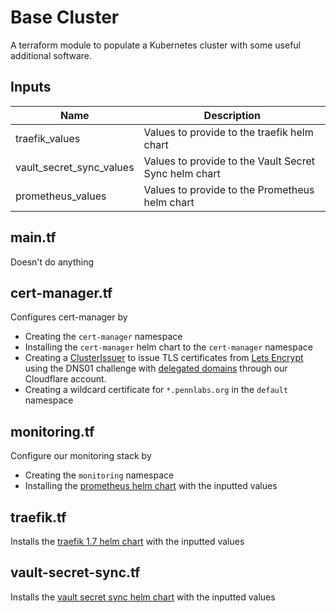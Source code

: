 # Base Cluster

A terraform module to populate a Kubernetes cluster with some useful additional software.

## Inputs

| Name                     | Description                                           |
| ------------------------ | ----------------------------------------------------- |
| traefik_values           | Values to provide to the traefik helm chart           |
| vault_secret_sync_values | Values to provide to the Vault Secret Sync helm chart |
| prometheus_values        | Values to provide to the Prometheus helm chart        |

## main.tf

Doesn't do anything

## cert-manager.tf

Configures cert-manager by

* Creating the `cert-manager` namespace
* Installing the `cert-manager` helm chart to the `cert-manager` namespace
* Creating a [ClusterIssuer](https://cert-manager.io/docs/concepts/issuer/) to issue TLS certificates from [Lets Encrypt](https://letsencrypt.org/) using the DNS01 challenge with [delegated domains](https://cert-manager.io/docs/configuration/acme/dns01/#delegated-domains-for-dns01) through our Cloudflare account.
* Creating a wildcard certificate for `*.pennlabs.org` in the `default` namespace

## monitoring.tf

Configure our monitoring stack by

* Creating the `monitoring` namespace
* Installing the [prometheus helm chart](https://github.com/helm/charts/tree/master/stable/prometheus) with the inputted values

## traefik.tf

Installs the [traefik 1.7 helm chart](https://github.com/helm/charts/tree/master/stable/traefik) with the inputted values

## vault-secret-sync.tf

Installs the [vault secret sync helm chart](https://github.com/pennlabs/vault-secret-sync/) with the inputted values
